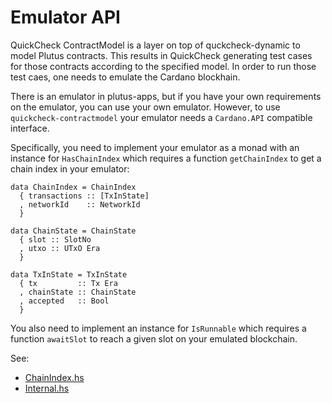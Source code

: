 # Emulator API

QuickCheck ContractModel is a layer on top of quckcheck-dynamic to model Plutus contracts.
This results in QuickCheck generating test cases for those contracts according to the specified model.
In order to run those test caes, one needs to emulate the Cardano blockhain.

There is an emulator in plutus-apps, but if you have your own requirements on the emulator,
you can use your own emulator. However, to use `quickcheck-contractmodel` your emulator needs a
`Cardano.API` compatible interface.

Specifically, you need to implement your emulator as a monad with an instance for `HasChainIndex` which
requires a function `getChainIndex` to get a chain index in your emulator:

```
data ChainIndex = ChainIndex
  { transactions :: [TxInState]
  , networkId    :: NetworkId
  }

data ChainState = ChainState
  { slot :: SlotNo
  , utxo :: UTxO Era
  }

data TxInState = TxInState
  { tx         :: Tx Era
  , chainState :: ChainState
  , accepted   :: Bool
  }

```

You also need to implement an instance for `IsRunnable` which requires a function `awaitSlot` to reach
a given slot on your emulated blockchain.

See:
- [ChainIndex.hs](contractmodel/src/Test/QuickCheck/ContractModel/Internal/ChainIndex.hs)
- [Internal.hs](contractmodel/src/Test/QuickCheck/ContractModel/Internal.hs#L79)

